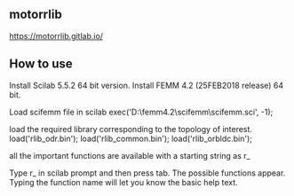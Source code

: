 ## motorrlib
https://motorrlib.gitlab.io/

## How to use

Install Scilab 5.5.2 64 bit version. 
Install FEMM 4.2 (25FEB2018 release) 64 bit. 

Load scifemm file in scilab
exec('D:\femm4.2\scifemm\scifemm.sci', -1);

load the required library corresponding to the topology of interest.
load('rlib_odr.bin');
load('rlib_common.bin');
load('rlib_orbldc.bin');

all the important functions are available with a starting string as r_

Type r_ in scilab prompt and then press tab. The possible functions appear. Typing the function name will let you know the basic help text. 



